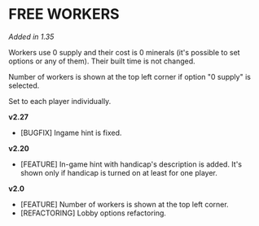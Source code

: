 # FREE WORKERS

*Added in 1.35*

Workers use 0 supply and their cost is 0 minerals (it's possible to set options or any of them). Their built time is not changed.

Number of workers is shown at the top left corner if option "0 supply" is selected.

Set to each player individually.

**v2.27**

* [BUGFIX] Ingame hint is fixed.

**v2.20**

* [FEATURE] In-game hint with handicap's description is added. It's shown only if handicap is turned on at least for one player.

**v2.0**

* [FEATURE] Number of workers is shown at the top left corner.
* [REFACTORING] Lobby options refactoring.
